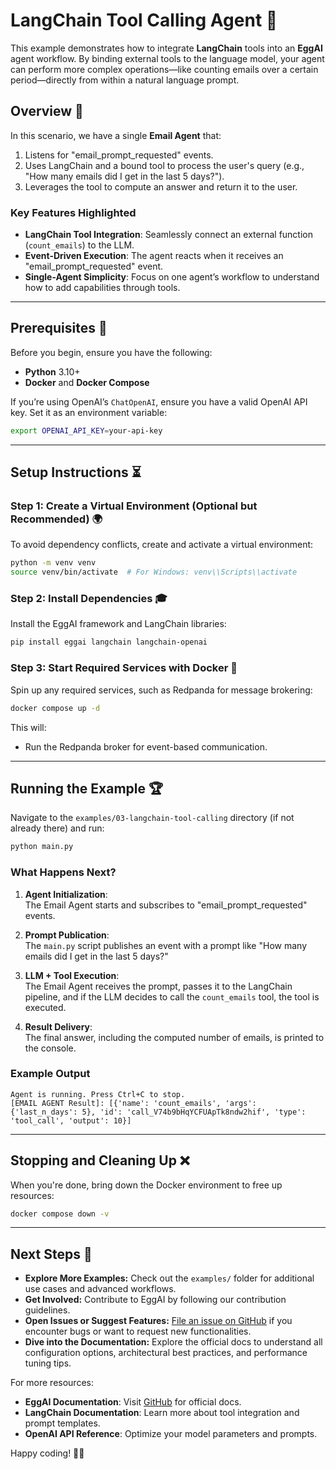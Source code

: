 # LangChain Tool Calling Agent 🤖

This example demonstrates how to integrate **LangChain** tools into an **EggAI** agent workflow. By binding external tools to the language model, your agent can perform more complex operations—like counting emails over a certain period—directly from within a natural language prompt.

## Overview 🔄

In this scenario, we have a single **Email Agent** that:

1. Listens for "email_prompt_requested" events.
2. Uses LangChain and a bound tool to process the user's query (e.g., "How many emails did I get in the last 5 days?").
3. Leverages the tool to compute an answer and return it to the user.

### Key Features Highlighted

- **LangChain Tool Integration**: Seamlessly connect an external function (`count_emails`) to the LLM.
- **Event-Driven Execution**: The agent reacts when it receives an "email_prompt_requested" event.
- **Single-Agent Simplicity**: Focus on one agent’s workflow to understand how to add capabilities through tools.

---

## Prerequisites 🔧

Before you begin, ensure you have the following:

- **Python** 3.10+
- **Docker** and **Docker Compose**

If you’re using OpenAI’s `ChatOpenAI`, ensure you have a valid OpenAI API key. Set it as an environment variable:

```bash
export OPENAI_API_KEY=your-api-key
```

---

## Setup Instructions ⏳

### Step 1: Create a Virtual Environment (Optional but Recommended) 🌍

To avoid dependency conflicts, create and activate a virtual environment:

```bash
python -m venv venv
source venv/bin/activate  # For Windows: venv\\Scripts\\activate
```

### Step 2: Install Dependencies 🎓

Install the EggAI framework and LangChain libraries:

```bash
pip install eggai langchain langchain-openai
```

### Step 3: Start Required Services with Docker 🚢

Spin up any required services, such as Redpanda for message brokering:

```bash
docker compose up -d
```

This will:
- Run the Redpanda broker for event-based communication.

---

## Running the Example 🏆

Navigate to the `examples/03-langchain-tool-calling` directory (if not already there) and run:

```bash
python main.py
```

### What Happens Next?

1. **Agent Initialization**:  
   The Email Agent starts and subscribes to "email_prompt_requested" events.

2. **Prompt Publication**:  
   The `main.py` script publishes an event with a prompt like "How many emails did I get in the last 5 days?"

3. **LLM + Tool Execution**:  
   The Email Agent receives the prompt, passes it to the LangChain pipeline, and if the LLM decides to call the `count_emails` tool, the tool is executed.

4. **Result Delivery**:  
   The final answer, including the computed number of emails, is printed to the console.

### Example Output

```plaintext
Agent is running. Press Ctrl+C to stop.
[EMAIL AGENT Result]: [{'name': 'count_emails', 'args': {'last_n_days': 5}, 'id': 'call_V74b9bHqYCFUApTk8ndw2hif', 'type': 'tool_call', 'output': 10}]
```

---

## Stopping and Cleaning Up ❌

When you're done, bring down the Docker environment to free up resources:

```bash
docker compose down -v
```

---

## Next Steps 🚀

- **Explore More Examples:** Check out the `examples/` folder for additional use cases and advanced workflows.
- **Get Involved:** Contribute to EggAI by following our contribution guidelines.
- **Open Issues or Suggest Features:** [File an issue on GitHub](https://github.com/eggai-tech/eggai/issues) if you encounter bugs or want to request new functionalities.
- **Dive into the Documentation:** Explore the official docs to understand all configuration options, architectural best practices, and performance tuning tips.

For more resources:

- **EggAI Documentation**: Visit [GitHub](https://github.com/eggai-tech/eggai) for official docs.
- **LangChain Documentation**: Learn more about tool integration and prompt templates.
- **OpenAI API Reference**: Optimize your model parameters and prompts.

Happy coding! 🤖🥚